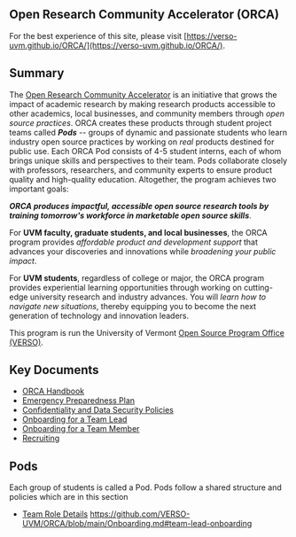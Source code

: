 ## Open Research Community Accelerator (ORCA)
For the best experience of this site, please visit [https://verso-uvm.github.io/ORCA/](https://verso-uvm.github.io/ORCA/).
## Summary
The [Open Research Community Accelerator](https://verso.w3.uvm.edu/orca/) is an initiative that grows the impact of academic research by making research products accessible to other academics, local businesses, and community members through _open source practices_. ORCA creates these products through student project teams called _**Pods**_ -- groups of dynamic and passionate students who learn industry open source practices by working on _real_ products destined for public use. Each ORCA Pod consists of 4-5 student interns, each of whom brings unique skills and perspectives to their team. Pods collaborate closely with professors, researchers, and community experts to ensure product quality and high-quality education. Altogether, the program achieves two important goals:

  _**ORCA produces impactful, accessible open source research tools by training tomorrow's workforce in marketable open source skills**_.

For **UVM faculty, graduate students, and local businesses**, the ORCA program provides _affordable product and development support_ that advances your discoveries and innovations while _broadening your public impact_.

For **UVM students**, regardless of college or major, the ORCA program provides experiential learning opportunities through working on cutting-edge university research and industry advances. You will _learn how to navigate new situations_, thereby equipping you to become the next generation of technology and innovation leaders.

This program is run the University of Vermont [Open Source Program Office (VERSO)](https://verso.w3.uvm.edu).

## Key Documents
* [ORCA Handbook](ORCA_Handbook.md)
* [Emergency Preparedness Plan](Emergency_Preparedness_Plan.md)
* [Confidentiality and Data Security Policies](Confidentiality_and_Data_Security_Policies.md)
* [Onboarding for a Team Lead](Onboarding.md#team-lead-onboarding)
* [Onboarding for a Team Member](Onboarding.md#team-member-onboarding)
* [Recruiting](/Recruiting.md)

## Pods
Each group of students is called a Pod. Pods follow a shared structure and policies which are in this section
- [Team Role Details](ORCA_job_description.md)
https://github.com/VERSO-UVM/ORCA/blob/main/Onboarding.md#team-lead-onboarding

